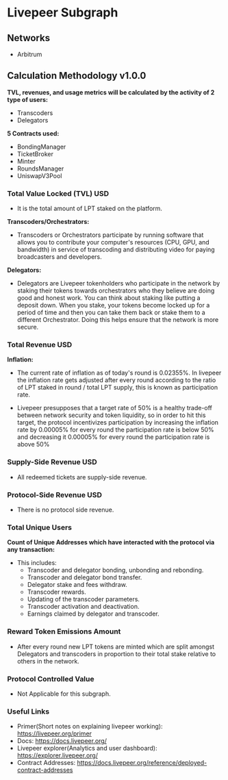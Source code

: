# Livepeer Subgraph

## Networks

- Arbitrum

## Calculation Methodology v1.0.0

**TVL, revenues, and usage metrics will be calculated by the activity of 2 type of users:**

- Transcoders
- Delegators

**5 Contracts used:**

- BondingManager
- TicketBroker
- Minter
- RoundsManager
- UniswapV3Pool

### Total Value Locked (TVL) USD

- It is the total amount of LPT staked on the platform.

**Transcoders/Orchestrators:**

- Transcoders or Orchestrators participate by running software that allows you to contribute your computer's resources (CPU, GPU, and bandwidth) in service of transcoding and distributing video for paying broadcasters and developers.

**Delegators:**

- Delegators are Livepeer tokenholders who participate in the network by staking their tokens towards orchestrators who they believe are doing good and honest work. You can think about staking like putting a deposit down. When you stake, your tokens become locked up for a period of time and then you can take them back or stake them to a different Orchestrator. Doing this helps ensure that the network is more secure.

### Total Revenue USD

**Inflation:**

- The current rate of inflation as of today's round is 0.02355%. In livepeer the inflation rate gets adjusted after every round according to the ratio of LPT staked in round / total LPT supply, this is known as participation rate.

- Livepeer presupposes that a target rate of 50% is a healthy trade-off between network security and token liquidity, so in order to hit this target, the protocol incentivizes participation by increasing the inflation rate by 0.00005% for every round the participation rate is below 50% and decreasing it 0.00005% for every round the participation rate is above 50%

### Supply-Side Revenue USD

- All redeemed tickets are supply-side revenue.

### Protocol-Side Revenue USD

- There is no protocol side revenue.

### Total Unique Users

**Count of Unique Addresses which have interacted with the protocol via any transaction:**

- This includes:
  - Transcoder and delegator bonding, unbonding and rebonding.
  - Transcoder and delegator bond transfer.
  - Delegator stake and fees withdraw.
  - Transcoder rewards.
  - Updating of the transcoder parameters.
  - Transcoder activation and deactivation.
  - Earnings claimed by delegator and transcoder.

### Reward Token Emissions Amount

- After every round new LPT tokens are minted which are split amongst Delegators and transcoders in proportion to their total stake relative to others in the network.

### Protocol Controlled Value

- Not Applicable for this subgraph.

### Useful Links

- Primer(Short notes on explaining livepeer working): https://livepeer.org/primer
- Docs: https://docs.livepeer.org/
- Livepeer explorer(Analytics and user dashboard): https://explorer.livepeer.org/
- Contract Addresses: https://docs.livepeer.org/reference/deployed-contract-addresses
